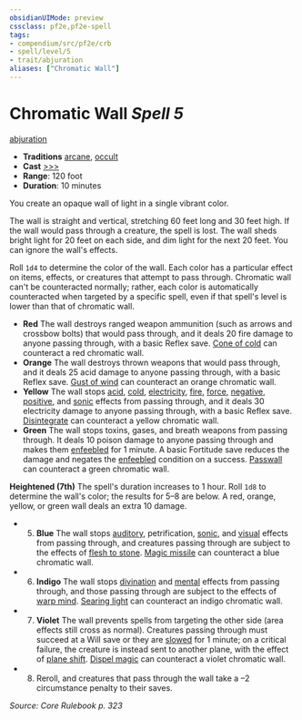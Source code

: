 ```yaml
---
obsidianUIMode: preview
cssclass: pf2e,pf2e-spell
tags:
- compendium/src/pf2e/crb
- spell/level/5
- trait/abjuration
aliases: ["Chromatic Wall"]
---
```

# Chromatic Wall *Spell 5*   
[abjuration](rules/traits/abjuration.md "Abjuration School Trait")  

- **Traditions** [arcane](rules/traits/arcane.md "Arcane Tradition Trait"), [occult](rules/traits/occult.md "Occult Tradition Trait")
- **Cast** [>>>](rules/core-rulebook/chapter-9-playing-the-game.md#Actions "Three-Action") 
- **Range**: 120 foot
- **Duration**: 10 minutes

You create an opaque wall of light in a single vibrant color.

The wall is straight and vertical, stretching 60 feet long and 30 feet high. If the wall would pass through a creature, the spell is lost. The wall sheds bright light for 20 feet on each side, and dim light for the next 20 feet. You can ignore the wall's effects.

Roll `1d4` to determine the color of the wall. Each color has a particular effect on items, effects, or creatures that attempt to pass through. Chromatic wall can't be counteracted normally; rather, each color is automatically counteracted when targeted by a specific spell, even if that spell's level is lower than that of chromatic wall.

- **Red** The wall destroys ranged weapon ammunition (such as arrows and crossbow bolts) that would pass through, and it deals 20 fire damage to anyone passing through, with a basic Reflex save. [Cone of cold](compendium/spells/cone-of-cold.md) can counteract a red chromatic wall.
- **Orange** The wall destroys thrown weapons that would pass through, and it deals 25 acid damage to anyone passing through, with a basic Reflex save. [Gust of wind](compendium/spells/gust-of-wind.md) can counteract an orange chromatic wall.
- **Yellow** The wall stops [acid](rules/traits/acid.md "Acid Energy & Element Trait"), [cold](rules/traits/cold.md "Cold Energy & Element Trait"), [electricity](rules/traits/electricity.md "Electricity Energy & Element Trait"), [fire](rules/traits/fire.md "Fire Energy & Element Trait"), [force](rules/traits/force.md "Force Energy & Element Trait"), [negative](rules/traits/negative.md "Negative Energy & Element Trait"), [positive](rules/traits/positive.md "Positive Energy & Element Trait"), and [sonic](rules/traits/sonic.md "Sonic Energy & Element Trait") effects from passing through, and it deals 30 electricity damage to anyone passing through, with a basic Reflex save. [Disintegrate](compendium/spells/disintegrate.md) can counteract a yellow chromatic wall.
- **Green** The wall stops toxins, gases, and breath weapons from passing through. It deals 10 poison damage to anyone passing through and makes them [enfeebled](rules/conditions.md#Enfeebled) for 1 minute. A basic Fortitude save reduces the damage and negates the [enfeebled](rules/conditions.md#Enfeebled) condition on a success. [Passwall](compendium/spells/passwall.md) can counteract a green chromatic wall.

**Heightened (7th)** The spell's duration increases to 1 hour. Roll `1d8` to determine the wall's color; the results for 5–8 are below. A red, orange, yellow, or green wall deals an extra 10 damage.

- 5. **Blue** The wall stops [auditory](rules/traits/auditory.md "Auditory Effect Trait"), petrification, [sonic](rules/traits/sonic.md "Sonic Energy & Element Trait"), and [visual](rules/traits/visual.md "Visual Effect Trait") effects from passing through, and creatures passing through are subject to the effects of [flesh to stone](compendium/spells/flesh-to-stone.md). [Magic missile](compendium/spells/magic-missile.md) can counteract a blue chromatic wall.
- 6. **Indigo** The wall stops [divination](rules/traits/divination.md "Divination School Trait") and [mental](rules/traits/mental.md "Mental Effect Trait") effects from passing through, and those passing through are subject to the effects of [warp mind](compendium/spells/warp-mind.md). [Searing light](compendium/spells/searing-light.md) can counteract an indigo chromatic wall.
- 7. **Violet** The wall prevents spells from targeting the other side (area effects still cross as normal). Creatures passing through must succeed at a Will save or they are [slowed](rules/conditions.md#Slowed) for 1 minute; on a critical failure, the creature is instead sent to another plane, with the effect of [plane shift](compendium/spells/plane-shift.md). [Dispel magic](compendium/spells/dispel-magic.md) can counteract a violet chromatic wall.
- 8. Reroll, and creatures that pass through the wall take a –2 circumstance penalty to their saves.

*Source: Core Rulebook p. 323*